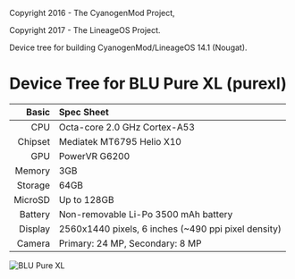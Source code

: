 Copyright 2016 - The CyanogenMod Project,

Copyright 2017 - The LineageOS Project.

Device tree for building CyanogenMod/LineageOS 14.1 (Nougat).

Device Tree for BLU Pure XL (purexl)
=================================================

Basic   | Spec Sheet
-------:|:-------------------------
CPU     | Octa-core 2.0 GHz Cortex-A53
Chipset | Mediatek MT6795 Helio X10
GPU     | PowerVR G6200
Memory  | 3GB 
Storage | 64GB
MicroSD | Up to 128GB
Battery | Non-removable Li-Po 3500 mAh battery
Display | 2560x1440 pixels, 6 inches (~490 ppi pixel density)
Camera  | Primary: 24 MP, Secondary: 8 MP

![BLU Pure XL](http://cdn2.gsmarena.com/vv/pics/blu/blu-pure-xl-1.jpg "BLU Pure XL")